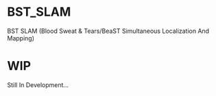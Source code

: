 # BST_SLAM
BST SLAM (Blood Sweat & Tears/BeaST Simultaneous Localization And Mapping)

# WIP
Still In Development...